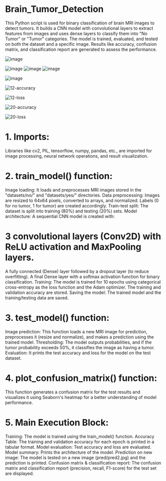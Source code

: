 # Brain_Tumor_Detection

This Python script is used for binary classification of brain MRI images to detect tumors. It builds a CNN model with convolutional layers to extract features from images and uses dense layers to classify them into "No Tumor" or "Tumor" categories. The model is trained, evaluated, and tested on both the dataset and a specific image. Results like accuracy, confusion matrix, and classification report are generated to assess the performance.

![image](https://github.com/OM-TRIPATHI1513/Brain_Tumor_Detection/assets/90430815/c4f54a08-2314-4469-9811-e19dca882654)

![image](https://github.com/OM-TRIPATHI1513/Brain_Tumor_Detection/assets/90430815/12690a4a-e306-4180-a7e1-4765d903c6d1)
![image](https://github.com/OM-TRIPATHI1513/Brain_Tumor_Detection/assets/90430815/15e7d5fc-7294-415f-a25d-bed221fbcf0d)
![image](https://github.com/OM-TRIPATHI1513/Brain_Tumor_Detection/assets/90430815/f46df0cf-711b-42af-961d-7dacb36d0282)

![image](https://github.com/OM-TRIPATHI1513/Brain_Tumor_Detection/assets/90430815/868a7372-d9e4-4d86-b2af-e610284ea17b)

![12-accuracy](https://github.com/OM-TRIPATHI1513/Brain_Tumor_Detection/assets/90430815/549242d2-a2fb-4371-8232-be8e644d97fb)

![12-loss](https://github.com/OM-TRIPATHI1513/Brain_Tumor_Detection/assets/90430815/0e1c2e59-1a64-481a-bdcb-f4bcda2f8019)

![20-accuracy](https://github.com/OM-TRIPATHI1513/Brain_Tumor_Detection/assets/90430815/3be97279-62a9-418d-bad8-ab967d53c9a3)

![20-loss](https://github.com/OM-TRIPATHI1513/Brain_Tumor_Detection/assets/90430815/46234f25-811c-497d-99d4-8c08fb1aa4a5)

# 1. Imports:
Libraries like cv2, PIL, tensorflow, numpy, pandas, etc., are imported for image processing, neural network operations, and result visualization.
# 2. train_model() function:
Image loading: It loads and preprocesses MRI images stored in the "datasets/no/" and "datasets/yes/" directories.
Data preprocessing: Images are resized to 64x64 pixels, converted to arrays, and normalized. Labels (0 for no tumor, 1 for tumor) are created accordingly.
Train-test split: The dataset is split into training (80%) and testing (20%) sets.
Model architecture: A sequential CNN model is created with:
# 3 convolutional layers (Conv2D) with ReLU activation and MaxPooling layers.
A fully connected (Dense) layer followed by a dropout layer (to reduce overfitting).
A final Dense layer with a softmax activation function for binary classification.
Training: The model is trained for 10 epochs using categorical cross-entropy as the loss function and the Adam optimizer. The training and validation accuracy are stored.
Saving the model: The trained model and the training/testing data are saved.
# 3. test_model() function:
Image prediction: This function loads a new MRI image for prediction, preprocesses it (resize and normalize), and makes a prediction using the trained model.
Thresholding: The model outputs probabilities, and if the tumor probability exceeds 50%, it classifies the image as having a tumor.
Evaluation: It prints the test accuracy and loss for the model on the test dataset.
# 4. plot_confusion_matrix() function:
This function generates a confusion matrix for the test results and visualizes it using Seaborn's heatmap for a better understanding of model performance.
# 5. Main Execution Block:
Training: The model is trained using the train_model() function.
Accuracy Table: The training and validation accuracy for each epoch is printed in a tabular format.
Model evaluation: Test accuracy and loss are evaluated.
Model summary: Prints the architecture of the model.
Prediction on new image: The model is tested on a new image (pred/pred2.jpg) and the prediction is printed.
Confusion matrix & classification report: The confusion matrix and classification report (precision, recall, F1-score) for the test set are displayed.
